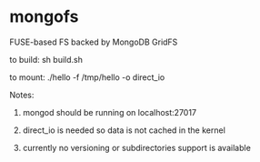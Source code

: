 mongofs
=======

FUSE-based FS backed by MongoDB GridFS

to build: sh build.sh

to mount: ./hello -f /tmp/hello -o direct_io

Notes:

1. mongod should be running on localhost:27017

2. direct_io is needed so data is not cached in the kernel

3. currently no versioning or subdirectories support is available

